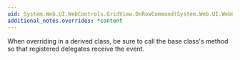 ```yaml
---
uid: System.Web.UI.WebControls.GridView.OnRowCommand(System.Web.UI.WebControls.GridViewCommandEventArgs)
additional_notes.overrides: *content
---
```


<p>When overriding <xref href="System.Web.UI.WebControls.GridView.OnRowCommand(System.Web.UI.WebControls.GridViewCommandEventArgs)"></xref> in a derived class, be sure to call the base class's <xref href="System.Web.UI.WebControls.GridView.OnRowCommand(System.Web.UI.WebControls.GridViewCommandEventArgs)"></xref> method so that registered delegates receive the event.</p>


